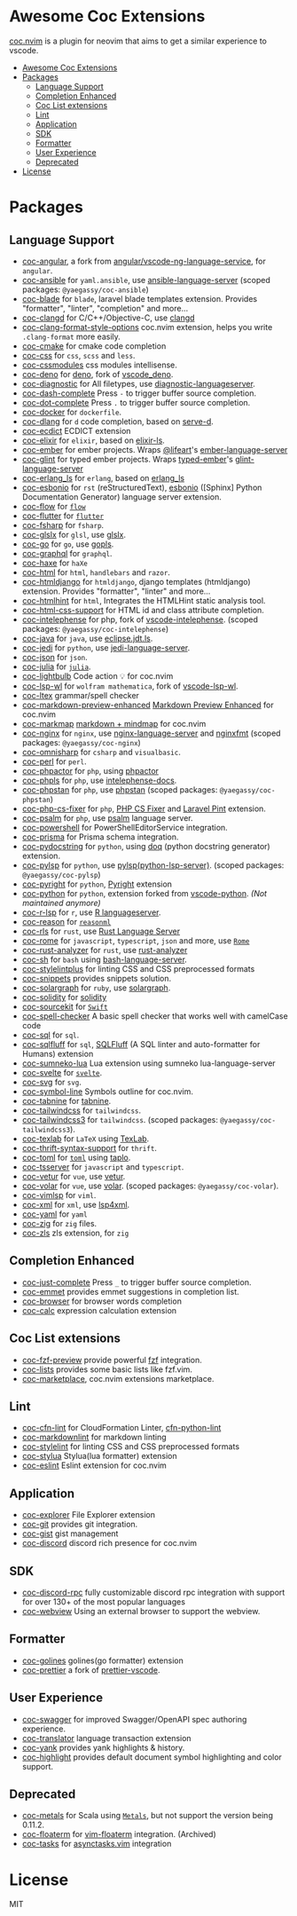 # Awesome Coc Extensions

[coc.nvim](https://github.com/neoclide/coc.nvim) is a plugin for neovim that aims to get a similar experience to vscode.

<!--ts-->
* [Awesome Coc Extensions](#awesome-coc-extensions)
* [Packages](#packages)
   * [Language Support](#language-support)
   * [Completion Enhanced](#completion-enhanced)
   * [Coc List extensions](#coc-list-extensions)
   * [Lint](#lint)
   * [Application](#application)
   * [SDK](#sdk)
   * [Formatter](#formatter)
   * [User Experience](#user-experience)
   * [Deprecated](#deprecated)
* [License](#license)

<!-- Created by https://github.com/ekalinin/github-markdown-toc -->
<!-- Added by: aerian, at: 2022年 09月 21日 星期三 12:56:08 CST -->

<!--te-->

# Packages

## Language Support

- [coc-angular](https://github.com/iamcco/coc-angular), a fork from [angular/vscode-ng-language-service](https://github.com/angular/vscode-ng-language-service), for `angular`.
- [coc-ansible](https://github.com/yaegassy/coc-ansible) for `yaml.ansible`, use [ansible-language-server](https://github.com/ansible/ansible-language-server) (scoped packages: `@yaegassy/coc-ansible`)
- [coc-blade](https://github.com/yaegassy/coc-blade) for `blade`, laravel blade templates extension. Provides "formatter", "linter", "completion" and more...
- [coc-clangd](https://github.com/clangd/coc-clangd) for C/C++/Objective-C, use [clangd](https://clangd.github.io)
- [coc-clang-format-style-options](https://www.npmjs.com/package/coc-clang-format-style-options) coc.nvim extension, helps you write `.clang-format` more easily.
- [coc-cmake](https://github.com/voldikss/coc-cmake) for cmake code completion
- [coc-css](https://github.com/neoclide/coc-css) for `css`, `scss` and `less`.
- [coc-cssmodules](https://github.com/antonk52/coc-cssmodules) css modules intellisense.
- [coc-deno](https://github.com/fannheyward/coc-deno) for [deno](https://github.com/denoland/deno), fork of [vscode_deno](https://github.com/denoland/vscode_deno).
- [coc-diagnostic](https://github.com/iamcco/coc-diagnostic) for All filetypes, use [diagnostic-languageserver](https://github.com/iamcco/diagnostic-languageserver).
- [coc-dash-complete](https://github.com/voldikss/coc-dash-complete) Press `-` to trigger buffer source completion.
- [coc-dot-complete](https://github.com/voldikss/coc-dot-complete) Press `.` to trigger buffer source completion.
- [coc-docker](https://github.com/josa42/coc-docker) for `dockerfile`.
- [coc-dlang](https://github.com/vushu/coc-dlang) for `d` code completion, based on [serve-d](https://github.com/Pure-D/serve-d).
- [coc-ecdict](https://github.com/fannheyward/coc-ecdict) ECDICT extension
- [coc-elixir](https://github.com/elixir-lsp/coc-elixir) for `elixir`, based on [elixir-ls](https://github.com/elixir-lsp/elixir-ls/).
- [coc-ember](https://github.com/NullVoxPopuli/coc-ember) for ember projects. Wraps [@lifeart](https://github.com/lifeart)'s [ember-language-server](https://github.com/lifeart/ember-language-server)
- [coc-glint](https://github.com/NullVoxPopuli/coc-glint) for typed ember projects. Wraps [typed-ember](https://github.com/typed-ember)'s [glint-language-server](https://github.com/typed-ember/glint/tree/main/packages/core/bin)
- [coc-erlang_ls](https://github.com/hyhugh/coc-erlang_ls) for `erlang`, based on [erlang_ls](https://github.com/erlang-ls/erlang_ls)
- [coc-esbonio](https://github.com/yaegassy/coc-esbonio) for `rst` (reStructuredText), [esbonio](https://pypi.org/project/esbonio/) ([Sphinx] Python Documentation Generator) language server extension.
- [coc-flow](https://github.com/amiralies/coc-flow) for [`flow`](https://flow.org)
- [coc-flutter](https://github.com/iamcco/coc-flutter) for [`flutter`](https://github.com/flutter/flutter)
- [coc-fsharp](https://github.com/yatli/coc-fsharp) for `fsharp`.
- [coc-glslx](https://github.com/Eric-Song-Nop/coc-glslx) for `glsl`, use [glslx](https://github.com/evanw/glslx).
- [coc-go](https://github.com/josa42/coc-go) for `go`, use [gopls](https://github.com/golang/tools/tree/master/gopls).
- [coc-graphql](https://github.com/felippepuhle/coc-graphql) for `graphql`.
- [coc-haxe](https://github.com/vantreeseba/coc-haxe) for `haXe`
- [coc-html](https://github.com/neoclide/coc-html) for `html`, `handlebars` and `razor`.
- [coc-htmldjango](https://github.com/yaegassy/coc-htmldjango) for `htmldjango`, django templates (htmldjango) extension. Provides "formatter", "linter" and more...
- [coc-htmlhint](https://github.com/yaegassy/coc-htmlhint) for `html`, Integrates the HTMLHint static analysis tool.
- [coc-html-css-support](https://github.com/yaegassy/coc-html-css-support) for HTML id and class attribute completion.
- [coc-intelephense](https://github.com/yaegassy/coc-intelephense) for php, fork of [vscode-intelephense](https://github.com/bmewburn/vscode-intelephense). (scoped packages: `@yaegassy/coc-intelephense`)
- [coc-java](https://github.com/neoclide/coc-java) for `java`, use [eclipse.jdt.ls](https://github.com/eclipse/eclipse.jdt.ls).
- [coc-jedi](https://github.com/pappasam/coc-jedi) for `python`, use [jedi-language-server](https://github.com/pappasam/jedi-language-server).
- [coc-json](https://github.com/neoclide/coc-json) for `json`.
- [coc-julia](https://github.com/fannheyward/coc-julia) for [`julia`](https://julialang.org/).
- [coc-lightbulb](https://github.com/xiyaowong/coc-lightbulb-) Code action 💡 for coc.nvim
- [coc-lsp-wl](https://github.com/voldikss/coc-lsp-wl) for `wolfram mathematica`, fork of [vscode-lsp-wl](https://github.com/kenkangxgwe/vscode-lsp-wl).
- [coc-ltex](https://valentjn.github.io/ltex/vscode-ltex/installation-usage-coc-ltex.html) grammar/spell checker
- [coc-markdown-preview-enhanced](https://github.com/weirongxu/coc-markdown-preview-enhanced) [Markdown Preview Enhanced](https://shd101wyy.github.io/markdown-preview-enhanced/) for coc.nvim
- [coc-markmap](https://github.com/gera2ld/coc-markmap) [markdown + mindmap](https://markmap.js.org/) for coc.nvim
- [coc-nginx](https://github.com/yaegassy/coc-nginx) for `nginx`, use [nginx-language-server](https://github.com/pappasam/nginx-language-server) and [nginxfmt](https://pypi.org/project/nginxfmt/) (scoped packages: `@yaegassy/coc-nginx`)
- [coc-omnisharp](https://github.com/yatli/coc-omnisharp) for `csharp` and `visualbasic`.
- [coc-perl](https://github.com/ryuta69/coc-perl) for `perl`.
- [coc-phpactor](https://github.com/phpactor/coc-phpactor) for `php`, using [phpactor](https://github.com/phpactor/phpactor)
- [coc-phpls](https://github.com/marlonfan/coc-phpls) for `php`, use [intelephense-docs](https://github.com/bmewburn/intelephense-docs).
- [coc-phpstan](https://github.com/yaegassy/coc-phpstan) for `php`, use [phpstan](https://github.com/phpstan/phpstan) (scoped packages: `@yaegassy/coc-phpstan`)
- [coc-php-cs-fixer](https://github.com/yaegassy/coc-php-cs-fixer) for `php`, [PHP CS Fixer](https://github.com/FriendsOfPHP/PHP-CS-Fixer) and [Laravel Pint](https://github.com/laravel/pint) extension.
- [coc-psalm](https://github.com/yaegassy/coc-psalm) for `php`, use [psalm](https://psalm.dev/) language server.
- [coc-powershell](https://github.com/yatli/coc-powershell) for PowerShellEditorService integration.
- [coc-prisma](https://github.com/pantharshit00/coc-prisma) for Prisma schema integration.
- [coc-pydocstring](https://github.com/yaegassy/coc-pydocstring) for `python`, using [doq](https://pypi.org/project/doq/) (python docstring generator) extension.
- [coc-pylsp](https://github.com/yaegassy/coc-pylsp) for `python`, use [pylsp(python-lsp-server)](https://github.com/python-lsp/python-lsp-server). (scoped packages: `@yaegassy/coc-pylsp`)
- [coc-pyright](https://github.com/fannheyward/coc-pyright) for `python`, [Pyright](https://github.com/microsoft/pyright) extension
- [coc-python](https://github.com/neoclide/coc-python) for `python`, extension forked from [vscode-python](https://github.com/Microsoft/vscode-python). *(Not maintained anymore)*
- [coc-r-lsp](https://github.com/neoclide/coc-r-lsp) for `r`, use [R languageserver](https://github.com/REditorSupport/languageserver).
- [coc-reason](https://github.com/jaredly/reason-language-server/tree/master/editor-extensions/coc.nvim) for [`reasonml`](https://reasonml.github.io/)
- [coc-rls](https://github.com/neoclide/coc-rls) for `rust`, use [Rust Language Server](https://github.com/rust-lang/rls)
- [coc-rome](https://github.com/fannheyward/coc-rome) for `javascript`, `typescript`, `json` and more, use [`Rome`](https://github.com/romefrontend/rome)
- [coc-rust-analyzer](https://github.com/fannheyward/coc-rust-analyzer) for `rust`, use [rust-analyzer](https://github.com/rust-analyzer/rust-analyzer)
- [coc-sh](https://github.com/josa42/coc-sh) for `bash` using [bash-language-server](https://github.com/bash-lsp/bash-language-server).
- [coc-stylelintplus](https://github.com/bmatcuk/coc-stylelintplus) for linting CSS and CSS preprocessed formats
- [coc-snippets](https://github.com/neoclide/coc-snippets) provides snippets solution.
- [coc-solargraph](https://github.com/neoclide/coc-solargraph) for `ruby`, use [solargraph](http://solargraph.org/).
- [coc-solidity](https://github.com/qiuxiang/coc-solidity) for [solidity](https://docs.soliditylang.org/)
- [coc-sourcekit](https://github.com/klaaspieter/coc-sourcekit) for [`Swift`](https://swift.org/)
- [coc-spell-checker](https://github.com/iamcco/coc-spell-checker) A basic spell checker that works well with camelCase code
- [coc-sql](https://github.com/fannheyward/coc-sql) for `sql`.
- [coc-sqlfluff](https://github.com/yaegassy/coc-sqlfluff) for `sql`, [SQLFluff](https://pypi.org/project/sqlfluff/) (A SQL linter and auto-formatter for Humans) extension
- [coc-sumneko-lua](https://github.com/xiyaowong/coc-sumneko-lua) Lua extension using sumneko lua-language-server
- [coc-svelte](https://github.com/coc-extensions/coc-svelte) for [`svelte`](https://github.com/sveltejs/svelte).
- [coc-svg](https://github.com/iamcco/coc-svg) for `svg`.
- [coc-symbol-line](https://github.com/xiyaowong/coc-symbol-line) Symbols outline for coc.nvim.
- [coc-tabnine](https://github.com/neoclide/coc-tabnine) for [tabnine](https://tabnine.com/).
- [coc-tailwindcss](https://github.com/iamcco/coc-tailwindcss) for `tailwindcss`.
- [coc-tailwindcss3](https://github.com/yaegassy/coc-tailwindcss3) for `tailwindcss`. (scoped packages: `@yaegassy/coc-tailwindcss3`).
- [coc-texlab](https://github.com/fannheyward/coc-texlab) for `LaTeX` using [TexLab](https://texlab.netlify.com/).
- [coc-thrift-syntax-support](https://github.com/cposture/coc-thrift-syntax-support) for `thrift`.
- [coc-toml](https://github.com/kkiyama117/coc-toml) for [`toml`](https://github.com/toml-lang/toml) using [taplo](https://github.com/tamasfe/taplo).
- [coc-tsserver](https://github.com/neoclide/coc-tsserver) for `javascript` and `typescript`.
- [coc-vetur](https://github.com/neoclide/coc-vetur) for `vue`, use [vetur](https://github.com/vuejs/vetur).
- [coc-volar](https://github.com/yaegassy/coc-volar) for `vue`, use [volar](https://github.com/johnsoncodehk/volar). (scoped packages: `@yaegassy/coc-volar`).
- [coc-vimlsp](https://github.com/iamcco/coc-vimlsp) for `viml`.
- [coc-xml](https://github.com/fannheyward/coc-xml) for `xml`, use [lsp4xml](https://github.com/angelozerr/lsp4xml).
- [coc-yaml](https://github.com/neoclide/coc-yaml) for `yaml`
- [coc-zig](https://github.com/UltiRequiem/coc-zig) for `zig` files.
- [coc-zls](https://github.com/xiyaowong/coc-zls) zls extension, for `zig`

## Completion Enhanced

- [coc-just-complete](https://github.com/voldikss/coc-just-complete) Press `_` to trigger buffer source completion.
- [coc-emmet](https://github.com/neoclide/coc-emmet) provides emmet suggestions in completion list.
- [coc-browser](https://github.com/voldikss/coc-browser) for browser words completion
- [coc-calc](https://github.com/weirongxu/coc-calc) expression calculation extension

## Coc List extensions

- [coc-fzf-preview](https://github.com/yuki-ycino/fzf-preview.vim/) provide powerful [fzf](https://github.com/junegunn/fzf) integration.
- [coc-lists](https://github.com/neoclide/coc-lists) provides some basic lists like fzf.vim.
- [coc-marketplace](https://github.com/fannheyward/coc-marketplace), coc.nvim extensions marketplace.

## Lint

- [coc-cfn-lint](https://github.com/joenye/coc-cfn-lint) for CloudFormation Linter, [cfn-python-lint](https://github.com/aws-cloudformation/cfn-python-lint)
- [coc-markdownlint](https://github.com/fannheyward/coc-markdownlint) for markdown linting
- [coc-stylelint](https://github.com/neoclide/coc-stylelint) for linting CSS and CSS preprocessed formats
- [coc-stylua](https://github.com/xiyaowong/coc-stylua) Stylua(lua formatter) extension
- [coc-eslint](https://github.com/neoclide/coc-eslint) Eslint extension for coc.nvim

## Application

- [coc-explorer](https://github.com/weirongxu/coc-explorer) File Explorer extension
- [coc-git](https://github.com/neoclide/coc-git) provides git integration.
- [coc-gist](https://github.com/voldikss/coc-gist) gist management
- [coc-discord](https://github.com/amiralies/coc-discord) discord rich presence for coc.nvim

## SDK

- [coc-discord-rpc](https://github.com/LeonardSSH/coc-discord-rpc) fully customizable discord rpc integration with support for over 130+ of the most popular languages
- [coc-webview](https://github.com/weirongxu/coc-webview) Using an external browser to support the webview.

## Formatter

- [coc-golines](https://github.com/xiyaowong/coc-golines) golines(go formatter) extension
- [coc-prettier](https://github.com/neoclide/coc-prettier) a fork of [prettier-vscode](https://github.com/prettier/prettier-vscode).

## User Experience

- [coc-swagger](https://github.com/haishanh/coc-swagger) for improved Swagger/OpenAPI spec authoring experience.
- [coc-translator](https://github.com/voldikss/coc-translator) language transaction extension
- [coc-yank](https://github.com/neoclide/coc-yank) provides yank highlights & history.
- [coc-highlight](https://github.com/neoclide/coc-highlight) provides default document symbol highlighting and color support.

## Deprecated

- [coc-metals](https://github.com/scalameta/coc-metals) for Scala using [`Metals`](http://scalameta.org/metals/), but not support the version being 0.11.2.
- [coc-floaterm](https://github.com/voldikss/coc-floaterm) for [vim-floaterm](https://github.com/voldikss/vim-floaterm) integration. (Archived)
- [coc-tasks](https://github.com/voldikss/coc-tasks) for [asynctasks.vim](https://github.com/skywind3000/asynctasks.vim) integration

# License

MIT
